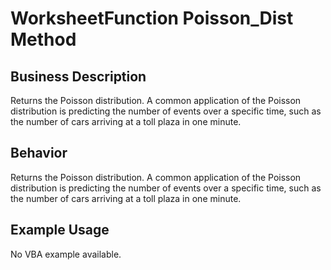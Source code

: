 # WorksheetFunction Poisson_Dist Method

## Business Description
Returns the Poisson distribution. A common application of the Poisson distribution is predicting the number of events over a specific time, such as the number of cars arriving at a toll plaza in one minute.

## Behavior
Returns the Poisson distribution. A common application of the Poisson distribution is predicting the number of events over a specific time, such as the number of cars arriving at a toll plaza in one minute.

## Example Usage
No VBA example available.